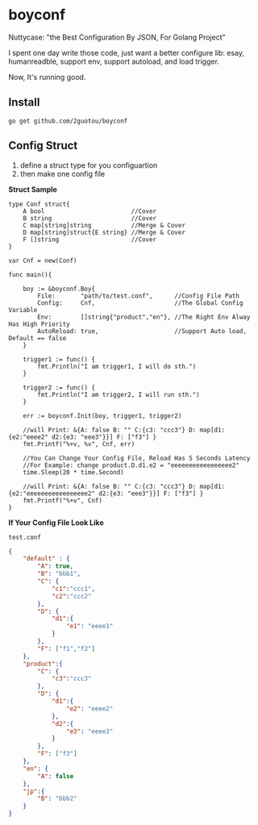 # boyconf

Nuttycase: "the Best Configuration By JSON, For Golang Project"

I spent one day write those code, just want a better configure
lib: esay, humanreadble, support env, support autoload, and load trigger.

Now, It's running good.

## Install

`go get github.com/2guotou/boyconf`

## Config Struct

1. define a struct type for you configuartion
2. then make one config file

**Struct Sample**

```golang
type Conf struct{
    A bool                        //Cover
    B string                      //Cover
    C map[string]string           //Merge & Cover
    D map[string]struct{E string} //Merge & Cover
    F []string                    //Cover
}

var Cnf = new(Conf)

func main(){

    boy := &boyconf.Boy{
		File:       "path/to/test.conf",      //Config File Path
		Config:     Cnf,                      //The Global Config Variable
		Env:        []string{"product","en"}, //The Right Env Alway Has High Priority
		AutoReload: true,                     //Support Auto load, Default == false
	}

    trigger1 := func() {
		fmt.Println("I am trigger1, I will do sth.")
	}

    trigger2 := func() {
		fmt.Println("I am trigger2, I will run sth.")
	}

    err := boyconf.Init(boy, trigger1, trigger2)

    //will Print: &{A: false B: "" C:{c3: "ccc3"} D: map[d1:{e2:"eeee2" d2:{e3: "eee3"}}] F: ["f3"] }
	fmt.Printf("%+v, %v", Cnf, err)
	
    //You Can Change Your Config File, Reload Has 5 Seconds Latency
    //For Example: change product.D.d1.e2 = "eeeeeeeeeeeeeeeee2"
    time.Sleep(20 * time.Second)

    //will Print: &{A: false B: "" C:{c3: "ccc3"} D: map[d1:{e2:"eeeeeeeeeeeeeeeee2" d2:{e3: "eee3"}}] F: ["f3"] }
	fmt.Printf("%+v", Cnf)
}
```

**If Your Config File Look Like**

`test.conf`

```json
{
    "default" : {
        "A": true,
        "B": "bbb1",
        "C": {
            "c1":"ccc1",
            "c2":"ccc2"
        },
        "D": {
            "d1":{
                "e1": "eeee1"
            }
        },
        "F": ["f1","f2"]
    },
    "product":{
        "C": {
            "c3":"ccc3"
        },
        "D": {
            "d1":{
                "e2": "eeee2"
            },
            "d2":{
                "e3": "eeee3"
            }
        },
        "F": ["f3"]
    },
    "en": {
        "A": false
    },
    "jp":{
        "B": "bbb2"
    }
}
```
